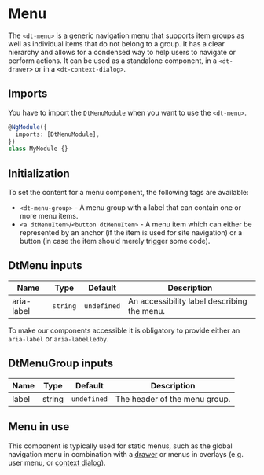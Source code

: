 # Menu

The `<dt-menu>` is a generic navigation menu that supports item groups as well
as individual items that do not belong to a group. It has a clear hierarchy and
allows for a condensed way to help users to navigate or perform actions. It can
be used as a standalone component, in a `<dt-drawer>` or in a
`<dt-context-dialog>`.

<docs-source-example example="MenuDefaultExample"></docs-source-example>

## Imports

You have to import the `DtMenuModule` when you want to use the `<dt-menu>`.

```typescript
@NgModule({
  imports: [DtMenuModule],
})
class MyModule {}
```

## Initialization

To set the content for a menu component, the following tags are available:

- `<dt-menu-group>` - A menu group with a label that can contain one or more
  menu items.
- `<a dtMenuItem>`/`<button dtMenuItem>` - A menu item which can either be
  represented by an anchor (if the item is used for site navigation) or a button
  (in case the item should merely trigger some code).

## DtMenu inputs

| Name       | Type     | Default     | Description                                 |
| ---------- | -------- | ----------- | ------------------------------------------- |
| aria-label | `string` | `undefined` | An accessibility label describing the menu. |

To make our components accessible it is obligatory to provide either an
`aria-label` or `aria-labelledby`.

## DtMenuGroup inputs

| Name  | Type   | Default     | Description                   |
| ----- | ------ | ----------- | ----------------------------- |
| label | string | `undefined` | The header of the menu group. |

## Menu in use

This component is typically used for static menus, such as the global navigation
menu in combination with a [drawer](/components/drawer) or menus in overlays
(e.g. user menu, or [context dialog](/components/context-dialog)).

<docs-source-example example="MenuWithinDrawerExample" fullwidth="true"></docs-source-example>

<docs-source-example example="MenuWithinContextDialogExample"></docs-source-example>
